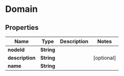 
# Domain

## Properties
Name | Type | Description | Notes
------------ | ------------- | ------------- | -------------
**nodeId** | **String** |  | 
**description** | **String** |  |  [optional]
**name** | **String** |  | 



